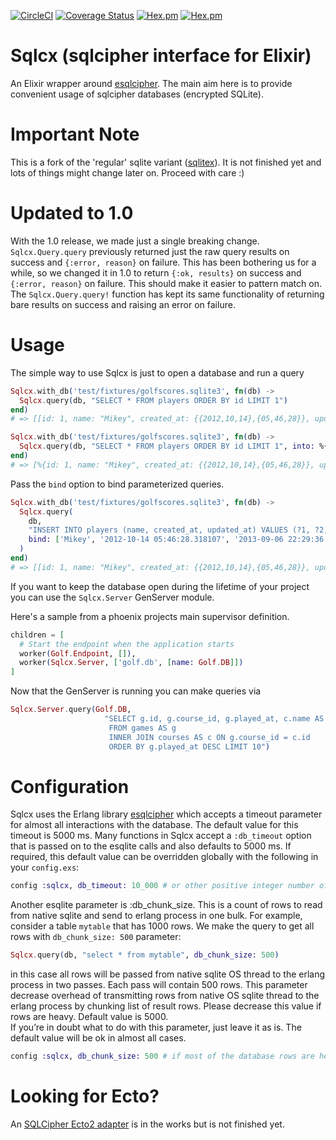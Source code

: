 [![CircleCI](https://circleci.com/gh/Sqlite-Ecto/sqlcx.svg?style=svg)](https://circleci.com/gh/Sqlite-Ecto/sqlcx)
[![Coverage Status](https://coveralls.io/repos/github/Sqlite-Ecto/sqlcx/badge.svg?branch=master)](https://coveralls.io/github/Sqlite-Ecto/sqlcx?branch=master)
[![Hex.pm](https://img.shields.io/hexpm/v/sqlcx.svg)](https://hex.pm/packages/sqlcx)
[![Hex.pm](https://img.shields.io/hexpm/dt/sqlcx.svg)](https://hex.pm/packages/sqlcx)

Sqlcx (sqlcipher interface for Elixir)
======================================

An Elixir wrapper around [esqlcipher](https://github.com/FelixKiunke/esqlcipher). The main aim here is to provide convenient usage of sqlcipher databases (encrypted SQLite).

Important Note
==============
This is a fork of the 'regular' sqlite variant ([sqlitex](https://github.com/elixir-sqlite/sqlitex)).
It is not finished yet and lots of things might change later on. Proceed with care :)

# Updated to 1.0

With the 1.0 release, we made just a single breaking change. `Sqlcx.Query.query` previously returned just the raw query results on success and `{:error, reason}` on failure.
This has been bothering us for a while, so we changed it in 1.0 to return `{:ok, results}` on success and `{:error, reason}` on failure.
This should make it easier to pattern match on. The `Sqlcx.Query.query!` function has kept its same functionality of returning bare results on success and raising an error on failure.

# Usage

The simple way to use Sqlcx is just to open a database and run a query

```elixir
Sqlcx.with_db('test/fixtures/golfscores.sqlite3', fn(db) ->
  Sqlcx.query(db, "SELECT * FROM players ORDER BY id LIMIT 1")
end)
# => [[id: 1, name: "Mikey", created_at: {{2012,10,14},{05,46,28}}, updated_at: {{2013,09,06},{22,29,36}}, type: nil]]

Sqlcx.with_db('test/fixtures/golfscores.sqlite3', fn(db) ->
  Sqlcx.query(db, "SELECT * FROM players ORDER BY id LIMIT 1", into: %{})
end)
# => [%{id: 1, name: "Mikey", created_at: {{2012,10,14},{05,46,28}}, updated_at: {{2013,09,06},{22,29,36}}, type: nil}]
```

Pass the `bind` option to bind parameterized queries.

```elixir
Sqlcx.with_db('test/fixtures/golfscores.sqlite3', fn(db) ->
  Sqlcx.query(
    db,
    "INSERT INTO players (name, created_at, updated_at) VALUES (?1, ?2, ?3, ?4)",
    bind: ['Mikey', '2012-10-14 05:46:28.318107', '2013-09-06 22:29:36.610911']
  )
end)
# => [[id: 1, name: "Mikey", created_at: {{2012,10,14},{05,46,28}}, updated_at: {{2013,09,06},{22,29,36}}, type: nil]]
```

If you want to keep the database open during the lifetime of your project you can use the `Sqlcx.Server` GenServer module.

Here's a sample from a phoenix projects main supervisor definition.

```elixir
children = [
  # Start the endpoint when the application starts
  worker(Golf.Endpoint, []),
  worker(Sqlcx.Server, ['golf.db', [name: Golf.DB]])
]
```

Now that the GenServer is running you can make queries via
```elixir
Sqlcx.Server.query(Golf.DB,
                     "SELECT g.id, g.course_id, g.played_at, c.name AS course
                      FROM games AS g
                      INNER JOIN courses AS c ON g.course_id = c.id
                      ORDER BY g.played_at DESC LIMIT 10")
```

# Configuration

Sqlcx uses the Erlang library [esqlcipher](https://github.com/FelixKiunke/esqlcipher)
which accepts a timeout parameter for almost all interactions with the database.
The default value for this timeout is 5000 ms. Many functions in Sqlcx accept
a `:db_timeout` option that is passed on to the esqlite calls and also defaults
to 5000 ms. If required, this default value can be overridden globally with the
following in your `config.exs`:

```elixir
config :sqlcx, db_timeout: 10_000 # or other positive integer number of ms
```

Another esqlite parameter is :db_chunk_size.
This is a count of rows to read from native sqlite and send to erlang process in one bulk.
For example, consider a table `mytable` that has 1000 rows. We make the query to get all rows with `db_chunk_size: 500` parameter:
```elixir
Sqlcx.query(db, "select * from mytable", db_chunk_size: 500)
```
in this case all rows will be passed from native sqlite OS thread to the erlang process in two passes.
Each pass will contain 500 rows.
This parameter decrease overhead of transmitting rows from native OS sqlite thread to the erlang process by
chunking list of result rows. 
Please decrease this value if rows are heavy. Default value is 5000.  
If you’re in doubt what to do with this parameter, just leave it as is. The default value will be ok in almost all cases.
```elixir
config :sqlcx, db_chunk_size: 500 # if most of the database rows are heavy
```


# Looking for Ecto?
An [SQLCipher Ecto2 adapter](https://github.com/FelixKiunke/sqlcipher_ecto) is in the works but is not finished yet.
